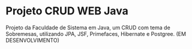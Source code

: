 # Projeto CRUD WEB Java
Projeto da Faculdade de Sistema em Java, um CRUD com tema de Sobremesas, utilizando JPA, JSF, Primefaces, Hibernate e Postgree. (EM DESENVOLVIMENTO)
